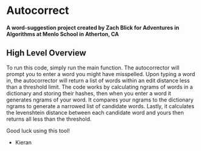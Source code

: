 # Autocorrect
#### A word-suggestion project created by Zach Blick for Adventures in Algorithms at Menlo School in Atherton, CA
## High Level Overview
To run this code, simply run the main function. The autocorrector will prompt you to enter a word you might have misspelled.
Upon typing a word in, the autocorrector will return a list of words within an edit distance less than a threshold limit.
The code works by calculating ngrams of words in a dictionary and storing their hashes, then when you enter a word it generates
ngrams of your word. It compares your ngrams to the dictionary ngrams to generate a narrowed list of candidate words. Lastly,
it calculates the levenshtein distance between each candidate word and yours then returns all less than the threshold.

Good luck using this tool!
- Kieran